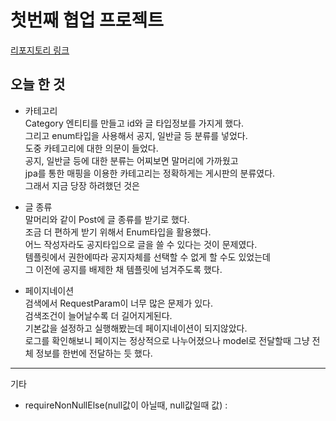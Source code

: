 # 첫번째 협업 프로젝트
[리포지토리 링크](https://github.com/liean17/first-duo-project)

## 오늘 한 것

- 카테고리  
Category 엔티티를 만들고 id와 글 타입정보를 가지게 했다.  
그리고 enum타입을 사용해서 공지, 일반글 등 분류를 넣었다.  
도중 카테고리에 대한 의문이 들었다.  
공지, 일반글 등에 대한 분류는 어찌보면 말머리에 가까웠고  
jpa를 통한 매핑을 이용한 카테고리는 정확하게는 게시판의 분류였다.  
그래서 지금 당장 하려했던 것은 

- 글 종류  
말머리와 같이 Post에 글 종류를 받기로 했다.  
조금 더 편하게 받기 위해서 Enum타입을 활용했다.  
어느 작성자라도 공지타입으로 글을 쓸 수 있다는 것이 문제였다.  
템플릿에서 권한에따라 공지자체를 선택할 수 없게 할 수도 있었는데  
그 이전에 공지를 배제한 채 템플릿에 넘겨주도록 했다.  

- 페이지네이션  
검색에서 RequestParam이 너무 많은 문제가 있다.  
검색조건이 늘어날수록 더 길어지게된다.  
기본값을 설정하고 실행해봤는데 페이지네이션이 되지않았다.  
로그를 확인해보니 페이지는 정상적으로 나누어졌으나 model로 전달할때 그냥 전체 정보를 한번에 전달하는 듯 했다.  




---
기타

- requireNonNullElse(null값이 아닐때, null값일때 값) : 